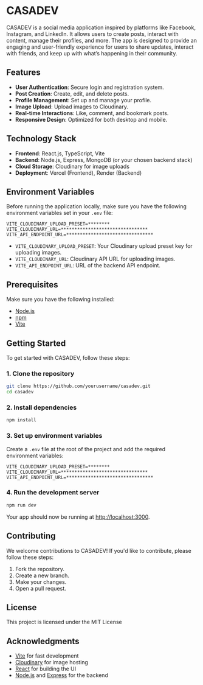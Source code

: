 # CASADEV

CASADEV is a social media application inspired by platforms like Facebook, Instagram, and LinkedIn. It allows users to create posts, interact with content, manage their profiles, and more. The app is designed to provide an engaging and user-friendly experience for users to share updates, interact with friends, and keep up with what’s happening in their community.

## Features

- **User Authentication**: Secure login and registration system.
- **Post Creation**: Create, edit, and delete posts.
- **Profile Management**: Set up and manage your profile.
- **Image Upload**: Upload images to Cloudinary.
- **Real-time Interactions**: Like, comment, and bookmark posts.
- **Responsive Design**: Optimized for both desktop and mobile.

## Technology Stack

- **Frontend**: React.js, TypeScript, Vite
- **Backend**: Node.js, Express, MongoDB (or your chosen backend stack)
- **Cloud Storage**: Cloudinary for image uploads
- **Deployment**: Vercel (Frontend), Render (Backend)

## Environment Variables

Before running the application locally, make sure you have the following environment variables set in your `.env` file:

```env
VITE_CLOUDINARY_UPLOAD_PRESET=********
VITE_CLOUDINARY_URL=********************************
VITE_API_ENDPOINT_URL=********************************
```

- `VITE_CLOUDINARY_UPLOAD_PRESET`: Your Cloudinary upload preset key for uploading images.
- `VITE_CLOUDINARY_URL`: Cloudinary API URL for uploading images.
- `VITE_API_ENDPOINT_URL`: URL of the backend API endpoint.

## Prerequisites

Make sure you have the following installed:

- [Node.js](https://nodejs.org/)
- [npm](https://www.npmjs.com/)
- [Vite](https://vitejs.dev/)

## Getting Started

To get started with CASADEV, follow these steps:

### 1. Clone the repository

```bash
git clone https://github.com/yourusername/casadev.git
cd casadev
```

### 2. Install dependencies

```bash
npm install
```

### 3. Set up environment variables

Create a `.env` file at the root of the project and add the required environment variables:

```env
VITE_CLOUDINARY_UPLOAD_PRESET=********
VITE_CLOUDINARY_URL=********************************
VITE_API_ENDPOINT_URL=********************************
```

### 4. Run the development server

```bash
npm run dev
```

Your app should now be running at [http://localhost:3000](http://localhost:3000).

## Contributing

We welcome contributions to CASADEV! If you'd like to contribute, please follow these steps:

1. Fork the repository.
2. Create a new branch.
3. Make your changes.
4. Open a pull request.

## License

This project is licensed under the MIT License

## Acknowledgments

- [Vite](https://vitejs.dev/) for fast development
- [Cloudinary](https://cloudinary.com/) for image hosting
- [React](https://reactjs.org/) for building the UI
- [Node.js](https://nodejs.org/) and [Express](https://expressjs.com/) for the backend
